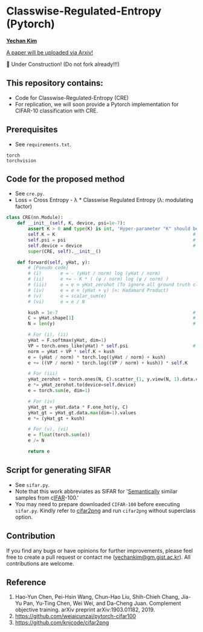 # Classwise-Regulated-Entropy (Pytorch)
**[Yechan Kim](https://github.com/unique-chan)**

[A paper will be uploaded via Arxiv!]()

🚧 Under Construction! (Do not fork already!!!)

## This repository contains:
* Code for Classwise-Regulated-Entropy (CRE) 
* For replication, we will soon provide a Pytorch implementation for CIFAR-10 classification with CRE.

## Prerequisites
* See `requirements.txt`.
```
torch
torchvision
```

## Code for the proposed method
* See `cre.py`.
* Loss = Cross Entropy - λ * Classwise Regulated Entropy (λ: modulating factor)
```python
class CRE(nn.Module):
    def __init__(self, K, device, psi=1e-7):
        assert K > 0 and type(K) is int, 'Hyper-parameter "K" should be a integer (> 0).'
        self.K = K                                                   # K
        self.psi = psi                                               # ψ
        self.device = device                                         # {'cpu', 'cuda:0', 'cuda:1', ...}
        super(CRE, self).__init__()

    def forward(self, yHat, y):
        # [Pseudo code]
        # (i)       e = - (yHat / norm) log (yHat / norm)
        # (ii)      e += - K * ( (ψ / norm) log (ψ / norm) )
        # (iii)     e = e ⊙ yHat_zerohot (To ignore all ground truth classes)
        # (iv)      e = e ⊙ (yHat + γ) (⊙: Hadamard Product)
        # (v)       e = scalar_sum(e)
        # (vi)      e = e / N

        kush = 1e-7                                                  # γ
        C = yHat.shape[1]                                            # number of classes
        N = len(y)                                                   # batch size

        # For (i), (ii)
        yHat = F.softmax(yHat, dim=1)
        VP = torch.ones_like(yHat) * self.psi                        # virtual distribution except for yHat
        norm = yHat + VP * self.K + kush
        e = (yHat / norm) * torch.log((yHat / norm) + kush)
        e += ((VP / norm) * torch.log((VP / norm) + kush)) * self.K

        # For (iii)
        yHat_zerohot = torch.ones(N, C).scatter_(1, y.view(N, 1).data.cpu(), 0)
        e *= yHat_zerohot.to(device=self.device)
        e = torch.sum(e, dim=1)

        # For (iv)
        yHat_gt = yHat.data * F.one_hot(y, C)
        yHat_gt = yHat_gt.data.max(dim=1).values
        e *= (yHat_gt + kush)

        # For (v), (vi)
        e = float(torch.sum(e))
        e /= N

        return e
```

## Script for generating SIFAR
* See `sifar.py`.
* Note that this work abbreviates as SIFAR for '<u>Semantically</u> similar samples from c<u>IFAR</u>-100.'
* You may need to prepare downloaded `CIFAR-100` before executing `sifar.py`. Kindly refer to [cifar2png](https://github.com/knjcode/cifar2png) and run `cifar2png` without superclass option.

## Contribution
If you find any bugs or have opinions for further improvements, please feel free to create a pull request or contact me (yechankim@gm.gist.ac.kr). All contributions are welcome.

## Reference
1. Hao-Yun Chen, Pei-Hsin Wang, Chun-Hao Liu, Shih-Chieh Chang, Jia-Yu Pan, Yu-Ting Chen, Wei Wei, and Da-Cheng Juan. Complement objective training. arXiv preprint arXiv:1903.01182, 2019.
2. https://github.com/weiaicunzai/pytorch-cifar100
3. https://github.com/knjcode/cifar2png
